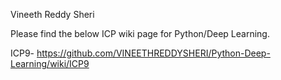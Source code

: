 Vineeth Reddy Sheri

Please find the below ICP wiki page for Python/Deep Learning.

ICP9- https://github.com/VINEETHREDDYSHERI/Python-Deep-Learning/wiki/ICP9
